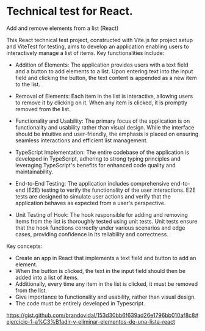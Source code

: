 # Technical test for React.
Add and remove elements from a list (React)

This React technical test project, constructed with Vite.js for project setup and ViteTest for testing, aims to develop an application enabling users to interactively manage a list of items. Key functionalities include:

- Addition of Elements: The application provides users with a text field and a button to add elements to a list. Upon entering text into the input field and clicking the button, the text content is appended as a new item to the list.

- Removal of Elements: Each item in the list is interactive, allowing users to remove it by clicking on it. When any item is clicked, it is promptly removed from the list.

- Functionality and Usability: The primary focus of the application is on functionality and usability rather than visual design. While the interface should be intuitive and user-friendly, the emphasis is placed on ensuring seamless interactions and efficient list management.

- TypeScript Implementation: The entire codebase of the application is developed in TypeScript, adhering to strong typing principles and leveraging TypeScript's benefits for enhanced code quality and maintainability.

- End-to-End Testing: The application includes comprehensive end-to-end (E2E) testing to verify the functionality of the user interactions. E2E tests are designed to simulate user actions and verify that the application behaves as expected from a user's perspective.

- Unit Testing of Hook: The hook responsible for adding and removing items from the list is thoroughly tested using unit tests. Unit tests ensure that the hook functions correctly under various scenarios and edge cases, providing confidence in its reliability and correctness.

Key concepts:

- Create an app in React that implements a text field and button to add an element.
- When the button is clicked, the text in the input field should then be added into a list of items.
- Additionally, every time any item in the list is clicked, it must be removed from the list.
- Give importance to functionality and usability, rather than visual design.
- The code must be entirely developed in Typescript.


https://gist.github.com/brandovidal/153d30bb6f639ad26e1796bb010af8c8#ejercicio-1-a%C3%B1adir-y-eliminar-elementos-de-una-lista-react